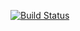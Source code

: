 [![Build Status](https://travis-ci.org/ASerputko/javascripttutorial.png?branch=master)](https://travis-ci.org/ASerputko/javascripttutorial)